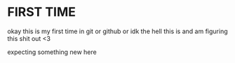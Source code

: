 # FIRST TIME 


okay this is my first time in git or github or idk the hell this is and am figuring this shit out <3


expecting something new here 